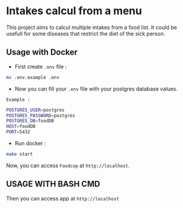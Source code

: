 # Intakes calcul from a menu

This project aims to calcul multiple intakes from a food list.
It could be usefull for some diseases that restrict the diet of the sick person.

## Usage with Docker

- First create `.env` file :

```bash
mv .env.example .env
```

- Now you can fill your `.env` file with your postgres database values.

`Example :`

```bash
POSTGRES_USER=postgres
POSTGRES_PASSWORD=postgres
POSTGRES_DB=foodDB
HOST=foodDB
PORT=5432
```

- Run docker :

```bash
make start
```

Now, you can access `Foodcop` at `http://localhost`.

## USAGE WITH BASH CMD

Then you can access app at `http://localhost`
